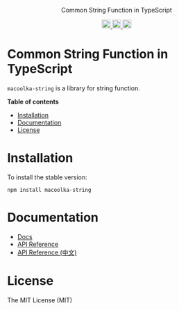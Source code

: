 <p align="center">
Common String Function in TypeScript
</p>

<p align="center">
  <a href="https://travis-ci.org/macoolka/macoolka-string">
    <img src="https://img.shields.io/travis/macoolka/macoolka-string/master.svg?style=flat-square" alt="build status" height="20">
  </a>
  <a href="https://david-dm.org/macoolka-string">
    <img src="https://img.shields.io/david/macoolka/macoolka-string.svg?style=flat-square" alt="dependency status" height="20">
  </a>
  <a href="https://www.npmjs.com/package/macoolka-string">
    <img src="https://img.shields.io/npm/dm/macoolka-string.svg" alt="npm downloads" height="20">
  </a>
</p>

# Common String Function in TypeScript

`macoolka-string` is a library for string function.


**Table of contents**

- [Installation](#installation)
- [Documentation](#documentation)
- [License](#license)

<!-- END doctoc generated TOC please keep comment here to allow auto update -->

# Installation

To install the stable version:

```
npm install macoolka-string
```


# Documentation

- [Docs](https://macoolka.github.io/macoolka-string)
- [API Reference](https://macoolka.github.io/macoolka-string/docs/modules)
- [API Reference (中文)](https://macoolka.github.io/macoolka-string/docs/模块)


# License

The MIT License (MIT)
